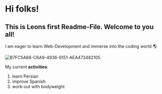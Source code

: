 # Hi folks!
## This is Leons first Readme-File. Welcome to you all!

I am eager to learn Web-Development and immerse into the coding world 🌎

![B7FC5A66-C6A9-4936-9151-AEA473482105](https://github.com/Leon910/Leon910/assets/58033662/8b30f7b0-25c5-4200-9f0a-54f3ad203916)

My current **activities**:

1. learn Persian
2. improve Spanish
3. work-out with bodyweight








<!--
**Leon910/Leon910** is a ✨ _special_ ✨ repository because its `README.md` (this file) appears on your GitHub profile.

Here are some ideas to get you started:

- 🔭 I’m currently working on ...
- 🌱 I’m currently learning ...
- 👯 I’m looking to collaborate on ...
- 🤔 I’m looking for help with ...
- 💬 Ask me about ...
- 📫 How to reach me: ...
- 😄 Pronouns: ...
- ⚡ Fun fact: ...
-->
